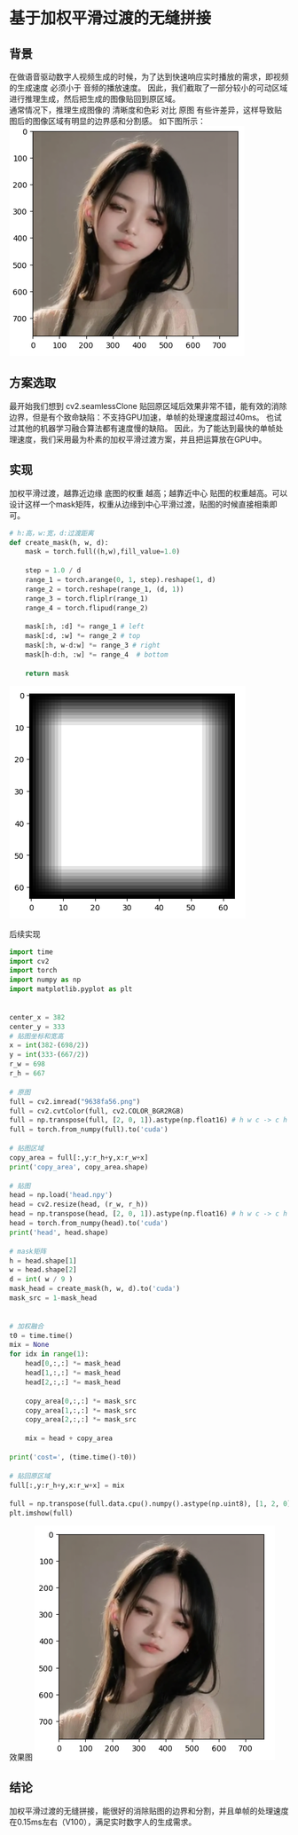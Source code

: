 # 基于加权平滑过渡的无缝拼接

## 背景
在做语音驱动数字人视频生成的时候，为了达到快速响应实时播放的需求，即视频的生成速度 必须小于 音频的播放速度。
因此，我们截取了一部分较小的可动区域进行推理生成，然后把生成的图像贴回到原区域。  
通常情况下，推理生成图像的 清晰度和色彩 对比 原图 有些许差异，这样导致贴图后的图像区域有明显的边界感和分割感。  如下图所示：
![](copy.png)

## 方案选取
最开始我们想到 cv2.seamlessClone 贴回原区域后效果非常不错，能有效的消除边界，但是有个致命缺陷：不支持GPU加速，单帧的处理速度超过40ms。
也试过其他的机器学习融合算法都有速度慢的缺陷。
因此，为了能达到最快的单帧处理速度，我们采用最为朴素的加权平滑过渡方案，并且把运算放在GPU中。

## 实现
加权平滑过渡，越靠近边缘 底图的权重 越高；越靠近中心 贴图的权重越高。可以设计这样一个mask矩阵，权重从边缘到中心平滑过渡，贴图的时候直接相乘即可。
```py
# h:高，w:宽，d:过渡距离
def create_mask(h, w, d):
    mask = torch.full((h,w),fill_value=1.0)
    
    step = 1.0 / d
    range_1 = torch.arange(0, 1, step).reshape(1, d)
    range_2 = torch.reshape(range_1, (d, 1))
    range_3 = torch.fliplr(range_1)
    range_4 = torch.flipud(range_2)
    
    mask[:h, :d] *= range_1 # left
    mask[:d, :w] *= range_2 # top
    mask[:h, w-d:w] *= range_3 # right
    mask[h-d:h, :w] *= range_4  # bottom
    
    return mask
```
![](mask_weight.png)

后续实现  
```py
import time
import cv2
import torch
import numpy as np
import matplotlib.pyplot as plt


center_x = 382
center_y = 333
# 贴图坐标和宽高
x = int(382-(698/2))
y = int(333-(667/2))
r_w = 698
r_h = 667

# 原图
full = cv2.imread("9638fa56.png")
full = cv2.cvtColor(full, cv2.COLOR_BGR2RGB)
full = np.transpose(full, [2, 0, 1]).astype(np.float16) # h w c -> c h w
full = torch.from_numpy(full).to('cuda')

# 贴图区域
copy_area = full[:,y:r_h+y,x:r_w+x]
print('copy_area', copy_area.shape)

# 贴图
head = np.load('head.npy')
head = cv2.resize(head, (r_w, r_h))
head = np.transpose(head, [2, 0, 1]).astype(np.float16) # h w c -> c h w
head = torch.from_numpy(head).to('cuda')
print('head', head.shape)

# mask矩阵 
h = head.shape[1]
w = head.shape[2]
d = int( w / 9 )
mask_head = create_mask(h, w, d).to('cuda')
mask_src = 1-mask_head


# 加权融合
t0 = time.time()
mix = None
for idx in range(1):
    head[0,:,:] *= mask_head
    head[1,:,:] *= mask_head
    head[2,:,:] *= mask_head
    
    copy_area[0,:,:] *= mask_src
    copy_area[1,:,:] *= mask_src
    copy_area[2,:,:] *= mask_src
    
    mix = head + copy_area

print('cost=', (time.time()-t0))

# 贴回原区域
full[:,y:r_h+y,x:r_w+x] = mix

full = np.transpose(full.data.cpu().numpy().astype(np.uint8), [1, 2, 0])
plt.imshow(full)
```
效果图
![](mix.png)

## 结论
加权平滑过渡的无缝拼接，能很好的消除贴图的边界和分割，并且单帧的处理速度在0.15ms左右（V100），满足实时数字人的生成需求。